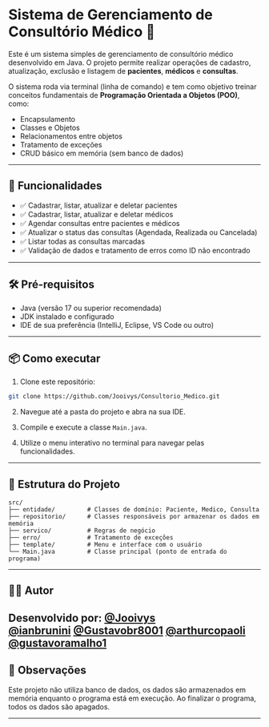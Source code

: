 
# Sistema de Gerenciamento de Consultório Médico 🏥

Este é um sistema simples de gerenciamento de consultório médico desenvolvido em Java. O projeto permite realizar operações de cadastro, atualização, exclusão e listagem de **pacientes**, **médicos** e **consultas**.

O sistema roda via terminal (linha de comando) e tem como objetivo treinar conceitos fundamentais de **Programação Orientada a Objetos (POO)**, como:  
- Encapsulamento  
- Classes e Objetos  
- Relacionamentos entre objetos  
- Tratamento de exceções  
- CRUD básico em memória (sem banco de dados)  

---

## 🚀 Funcionalidades

- ✅ Cadastrar, listar, atualizar e deletar pacientes  
- ✅ Cadastrar, listar, atualizar e deletar médicos  
- ✅ Agendar consultas entre pacientes e médicos  
- ✅ Atualizar o status das consultas (Agendada, Realizada ou Cancelada)  
- ✅ Listar todas as consultas marcadas  
- ✅ Validação de dados e tratamento de erros como ID não encontrado  

---

## 🛠️ Pré-requisitos

- Java (versão 17 ou superior recomendada)  
- JDK instalado e configurado  
- IDE de sua preferência (IntelliJ, Eclipse, VS Code ou outro)  

---

## 📦 Como executar

1. Clone este repositório:  
```bash
git clone https://github.com/Jooivys/Consultorio_Medico.git
```

2. Navegue até a pasta do projeto e abra na sua IDE.  

3. Compile e execute a classe `Main.java`.  

4. Utilize o menu interativo no terminal para navegar pelas funcionalidades.  

---

## 📁 Estrutura do Projeto

```
src/
├── entidade/         # Classes de domínio: Paciente, Medico, Consulta
├── repositorio/      # Classes responsáveis por armazenar os dados em memória
├── servico/          # Regras de negócio
├── erro/             # Tratamento de exceções
├── template/         # Menu e interface com o usuário
└── Main.java         # Classe principal (ponto de entrada do programa)
```

---

## 👨‍💻 Autor

Desenvolvido por: 
**[@Jooivys](https://github.com/Jooivys)**  
**[@ianbrunini](https://github.com/ianbrunini)**
**[@Gustavobr8001](https://github.com/Gustavobr8001)**
**[@arthurcopaoli](https://github.com/arthurcopaoli)**
**[@gustavoramalho1](https://github.com/gustavoramalho1)**
---

## 📝 Observações

Este projeto não utiliza banco de dados, os dados são armazenados em memória enquanto o programa está em execução. Ao finalizar o programa, todos os dados são apagados.  

---
